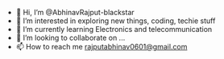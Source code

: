 - 👋 Hi, I’m @AbhinavRajput-blackstar
- 👀 I’m interested in exploring new things, coding, techie
 stuff
- 🌱 I’m currently learning Electronics and telecommunication
- 💞️ I’m looking to collaborate on ...
- 📫 How to reach me rajputabhinav0601@gmail.com

<!---
AbhinavRajput-blackstar/AbhinavRajput-blackstar is a ✨ special ✨ repository because its `README.md` (this file) appears on your GitHub profile.
You can click the Preview link to take a look at your changes.
--->
